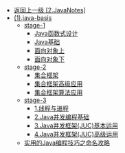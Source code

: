 - [返回上一级 [2.JavaNotes]](2.JavaNotes/)
- [(1).java-basis](2.JavaNotes/(1).java-basis/)
  - [stage-1](2.JavaNotes/(1).java-basis/stage-1/)
    - [Java函数式设计](2.JavaNotes/(1).java-basis/stage-1/Java函数式设计.md)
    - [Java基础](2.JavaNotes/(1).java-basis/stage-1/Java基础.md)
    - [面向对象上](2.JavaNotes/(1).java-basis/stage-1/面向对象上.md)
    - [面向对象下](2.JavaNotes/(1).java-basis/stage-1/面向对象下.md)
  - [stage-2](2.JavaNotes/(1).java-basis/stage-2/)
    - [集合框架](2.JavaNotes/(1).java-basis/stage-2/集合框架.md)
    - [集合框架高级应用](2.JavaNotes/(1).java-basis/stage-2/集合框架高级应用.md)
    - [集合框架算法应用](2.JavaNotes/(1).java-basis/stage-2/集合框架算法应用.md)
  - [stage-3](2.JavaNotes/(1).java-basis/stage-3/)
    - [1.线程与进程](2.JavaNotes/(1).java-basis/stage-3/1.线程与进程.md)
    - [2.Java并发编程基础](2.JavaNotes/(1).java-basis/stage-3/2.Java并发编程基础.md)
    - [3.Java并发框架(JUC)基本运用](2.JavaNotes/(1).java-basis/stage-3/3.Java并发框架(JUC)基本运用.md)
    - [4.Java并发框架(JUC)高级运用](2.JavaNotes/(1).java-basis/stage-3/4.Java并发框架(JUC)高级运用.md)
  - [实用的Java编程技巧之命名攻略](2.JavaNotes/(1).java-basis/实用的Java编程技巧之命名攻略.md)
